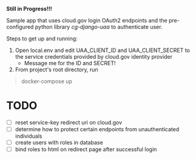 <b>Still in Progress!!!</b>

Sample app that uses cloud.gov login OAuth2 endpoints and the pre-configured python library <i>cg-django-uaa</i> to authenticate user.

Steps to get up and running:<br>
1. Open local.env and edit UAA_CLIENT_ID and UAA_CLIENT_SECRET to the service credentials provided by cloud.gov identity provider
    - Message me for the ID and SECRET!
2. From project's root directory, run 
>docker-compose up  
     
# TODO
- [ ] reset service-key redirect uri on cloud.gov
- [ ] determine how to protect certain endpoints from unauthenticated individuals
- [ ] create users with roles in database
- [ ] bind roles to html on redirect page after successful login 